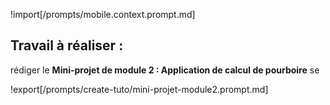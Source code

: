 !import[/prompts/mobile.context.prompt.md] 

## **Travail à réaliser :**  

rédiger le **Mini-projet de module 2 : Application de calcul de pourboire** se

!export[/prompts/create-tuto/mini-projet-module2.prompt.md]  
